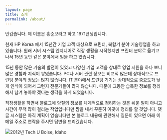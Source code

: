 ```yaml
---
layout: page
title: 소개
permalink: /about/
---
```


반갑습니다. 제 이름은 홍순모라고 하고 1971년생입니다.

현재 HP Korea 에서 15년간 기업 고객 대상으로 프린터, 복합기 분야 기술영업을 하고 있습니다. 원래 서버 시스템 엔지니어로 직장 생활을 시작했지만 프린터 분야로 옮기고 나서 15년 동안 같은 분야에서 일을 하고 있습니다.

15년 동안 많은 기술의 발전이 있었고 다양한 기업 고객을 상대로 영업 지원을 하다 보니 많은 경험과 지식이 쌓였습니다. PC나 서버 관련 정보는 비교적 많은데 상대적으로 프린팅 분야의 정보는 많지 않습니다. IT 분야에서 프린팅 기기는 상대적으로 중요도가 낮게 인식이 되어서 그런지 전문가들이 많지 않습니다. 때문에 그동안 습득한 정보를 정리해서 남겨 놓아야 겠다는 생각을 하게 되었습니다.

직장생활을 하면서 블로그에 양질의 정보를 체계적으로 정리하는 것은 쉬운 일이 아니고 시간이 무척 많이 걸리는 작업입니다만 짬을 내서 꾸준히 이곳에 정리를 할 것입니다. 댓글 시스템은 아직 계획이 없습니다만 본 블로그 내용에 관련해서 질문이 있으면 아래 이메일 주소로 연락을 주시면 답변을 드리겠습니다. 

![2012년 Tech U Boise, Idaho](../images/About_Me.JPG)